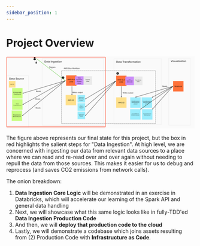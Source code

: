 ```yaml
---
sidebar_position: 1
---
```

# Project Overview

![project-structure-ingestion-navi.png](./assets/project-structure-ingestion-navi.png)

The figure above represents our final state for this project, but the box in red highlights the salient steps for "Data Ingestion". At high level, we are concerned with ingesting our data from relevant data sources to a place where we can read and re-read over and over again without needing to repull the data from those sources. This makes it easier for us to debug and reprocess (and saves CO2 emissions from network calls).

The onion breakdown:
1. **Data Ingestion Core Logic** will be demonstrated in an exercise in Databricks, which will accelerate our learning of the Spark API and general data handling
2. Next, we will showcase what this same logic looks like in fully-TDD'ed **Data Ingestion Production Code**
3. And then, we will **deploy that production code to the cloud**
4. Lastly, we will demonstrate a codebase which joins assets resulting from (2) Production Code with **Infrastructure as Code**.

